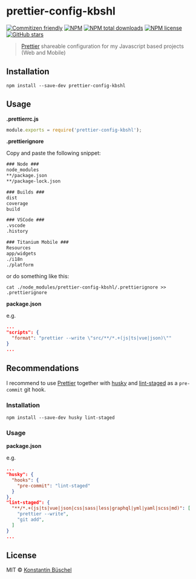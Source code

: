 # prettier-config-kbshl

[![Commitizen friendly](https://img.shields.io/badge/commitizen-friendly-brightgreen.svg)](http://commitizen.github.io/cz-cli/)
[![NPM](https://img.shields.io/npm/v/prettier-config-kbshl.svg)](https://www.npmjs.com/package/prettier-config-kbshl)
[![NPM total downloads](https://img.shields.io/npm/dt/prettier-config-kbshl.svg)](https://www.npmjs.com/package/prettier-config-kbshl)
[![NPM license](https://img.shields.io/npm/l/prettier-config-kbshl.svg)](https://www.npmjs.com/package/prettier-config-kbshl)
[![GitHub stars](https://img.shields.io/github/stars/kbshl/prettier-config-kbshl.svg)](https://github.com/kbshl/prettier-config-kbshl/stargazers/)

> [Prettier](https://prettier.io/) shareable configuration for my Javascript based projects (Web and Mobile)

## Installation

```shell
npm install --save-dev prettier-config-kbshl
```

## Usage

**.prettierrc.js**

```javascript
module.exports = require('prettier-config-kbshl');
```

**.prettierignore**

Copy and paste the following snippet:

```txt
### Node ###
node_modules
**/package.json
**/package-lock.json

### Builds ###
dist
coverage
build

### VSCode ###
.vscode
.history

### Titanium Mobile ###
Resources
app/widgets
./i18n
./platform
```

or do something like this:

```shell
cat ./node_modules/prettier-config-kbshl/.prettierignore >> .prettierignore
```

**package.json**

e.g.

```json
...
"scripts": {
  "format": "prettier --write \"src/**/*.+(js|ts|vue|json)\""
}
...
```

## Recommendations

I recommend to use [Prettier](https://www.prettier.io) together with [husky](https://www.npmjs.com/package/husky) and [lint-staged](https://www.npmjs.com/package/lint-staged) as a `pre-commit` git hook.

### Installation

```shell
npm install --save-dev husky lint-staged
```

### Usage

**package.json**

e.g.

```json
...
"husky": {
  "hooks": {
    "pre-commit": "lint-staged"
  }
},
"lint-staged": {
  "**/*.+(js|ts|vue|json|css|sass|less|graphql|yml|yaml|scss|md)": [
    "prettier --write",
    "git add",
  ]
}
...
```

## License

MIT © [Konstantin Büschel](https://github.com/kbshl)